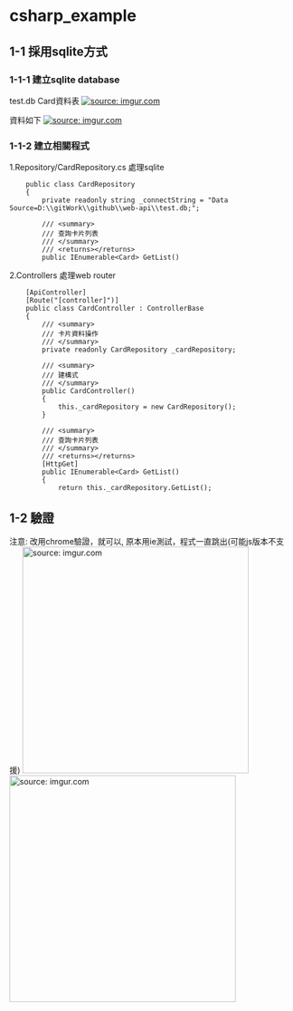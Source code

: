 # csharp_example

## 1-1 採用sqlite方式

### 1-1-1 建立sqlite database

test.db
Card資料表
<a href="https://imgur.com/YJV2bNy"><img src="https://i.imgur.com/YJV2bNy.png" title="source: imgur.com" /></a>

資料如下
<a href="https://imgur.com/0mnm276"><img src="https://i.imgur.com/0mnm276.png" title="source: imgur.com" /></a>

### 1-1-2 建立相關程式

1.Repository/CardRepository.cs 
處理sqlite

```
    public class CardRepository
    {
        private readonly string _connectString = "Data Source=D:\\gitWork\\github\\web-api\\test.db;";

        /// <summary>
        /// 查詢卡片列表
        /// </summary>
        /// <returns></returns>
        public IEnumerable<Card> GetList()
```

2.Controllers 處理web router

```
    [ApiController]
    [Route("[controller]")]
    public class CardController : ControllerBase
    {
        /// <summary>
        /// 卡片資料操作
        /// </summary>
        private readonly CardRepository _cardRepository;

        /// <summary>
        /// 建構式
        /// </summary>
        public CardController()
        {
            this._cardRepository = new CardRepository();
        }

        /// <summary>
        /// 查詢卡片列表
        /// </summary>
        /// <returns></returns>
        [HttpGet]
        public IEnumerable<Card> GetList()
        {
            return this._cardRepository.GetList();
```

## 1-2 驗證

注意: 改用chrome驗證，就可以, 原本用ie測試，程式一直跳出(可能js版本不支援)
<a href="https://imgur.com/M3LtUww"><img src="https://i.imgur.com/M3LtUww.png" title="source: imgur.com" width="400px" /></a>
<a href="https://imgur.com/7FvbYwp"><img src="https://i.imgur.com/7FvbYwp.png" title="source: imgur.com" width="400px" /></a>